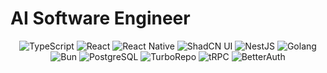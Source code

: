 # AI Software Engineer  
<p align="center">
  <img src="https://img.shields.io/badge/TypeScript-3178C6?style=flat-square&logo=typescript&logoColor=white" alt="TypeScript" />
  <img src="https://img.shields.io/badge/React-61DAFB?style=flat-square&logo=react&logoColor=black" alt="React" />
  <img src="https://img.shields.io/badge/React_Native-20232A?style=flat-square&logo=react&logoColor=61DAFB" alt="React Native" />
  <img src="https://img.shields.io/badge/ShadCN_UI-0F172A?style=flat-square&logo=tailwindcss&logoColor=white" alt="ShadCN UI" />
  <img src="https://img.shields.io/badge/NestJS-E0234E?style=flat-square&logo=nestjs&logoColor=white" alt="NestJS" />
  <img src="https://img.shields.io/badge/Golang-00ADD8?style=flat-square&logo=go&logoColor=white" alt="Golang" />
  <img src="https://img.shields.io/badge/Bun-000000?style=flat-square&logo=bun&logoColor=white" alt="Bun" />
  <img src="https://img.shields.io/badge/PostgreSQL-336791?style=flat-square&logo=postgresql&logoColor=white" alt="PostgreSQL" />
  <img src="https://img.shields.io/badge/TurboRepo-000000?style=flat-square&logo=vercel&logoColor=white" alt="TurboRepo" />
  <img src="https://img.shields.io/badge/tRPC-2C3E50?style=flat-square&logoColor=white" alt="tRPC" />
  <img src="https://img.shields.io/badge/BetterAuth-1E293B?style=flat-square&logo=auth0&logoColor=white" alt="BetterAuth" />
</p>
